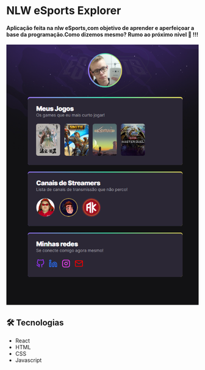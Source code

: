 # NLW eSports Explorer

#### Aplicação feita na nlw eSports,com objetivo de aprender e aperfeiçoar a base da programação.Como dizemos mesmo? Rumo ao próximo nivel 🚀 !!!

![preview](./.github/preview.png)

## 🛠️ Tecnologias

- React 
- HTML
- CSS
- Javascript
